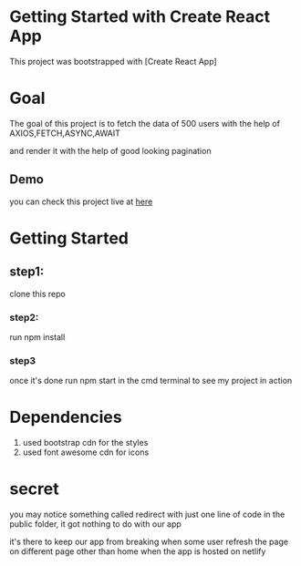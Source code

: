 # Getting Started with Create React App

This project was bootstrapped with [Create React App]

# Goal

The goal of this project is to fetch the data of 500 users with the help of AXIOS,FETCH,ASYNC,AWAIT

and render it with the help of good looking pagination

## Demo

you can check this project live at [here](https://user-details-with-react.netlify.app)

# Getting Started

## step1:

clone this repo

### step2:

run npm install

### step3

once it's done run npm start in the cmd terminal to see my project in action

# Dependencies

1. used bootstrap cdn for the styles
2. used font awesome cdn for icons

# secret
you may notice something called redirect with just one line of code in the public folder, it got nothing to do with our app

it's there to keep our app from breaking when some user refresh the page on different page other than home when the app is hosted on netlify

